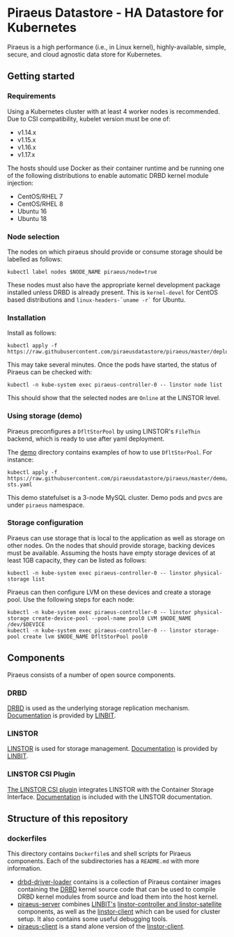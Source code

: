 # Piraeus Datastore - HA Datastore for Kubernetes

Piraeus is a high performance (i.e., in Linux kernel), highly-available, simple, secure, and cloud agnostic
data store for Kubernetes.

## Getting started

### Requirements

Using a Kubernetes cluster with at least 4 worker nodes is recommended. Due to CSI compatibility, kubelet version must be one of:

 * v1.14.x
 * v1.15.x
 * v1.16.x
 * v1.17.x

The hosts should use Docker as their container runtime and be running one of the following distributions to enable automatic DRBD kernel module injection:

* CentOS/RHEL 7
* CentOS/RHEL 8
* Ubuntu 16
* Ubuntu 18


### Node selection

The nodes on which piraeus should provide or consume storage should be labelled as follows:

```
kubectl label nodes $NODE_NAME piraeus/node=true
```

These nodes must also have the appropriate kernel development package installed unless DRBD is already present.
This is `kernel-devel` for CentOS based distributions and `` linux-headers-`uname -r` `` for Ubuntu.

### Installation

Install as follows:

```
kubectl apply -f https://raw.githubusercontent.com/piraeusdatastore/piraeus/master/deploy/all.yaml
```

This may take several minutes.
Once the pods have started, the status of Piraeus can be checked with:

```
kubectl -n kube-system exec piraeus-controller-0 -- linstor node list
```

This should show that the selected nodes are `Online` at the LINSTOR level.

### Using storage (demo)

Piraeus preconfigures a `DfltStorPool` by using LINSTOR's `FileThin` backend, which is ready to use after yaml deployment.

The [demo](demo) directory contains examples of how to use `DfltStorPool`.
For instance:

```
kubectl apply -f https://raw.githubusercontent.com/piraeusdatastore/piraeus/master/demo/demo-sts.yaml
```

This demo statefulset is a 3-node MySQL cluster. Demo pods and pvcs are under `piraeus` namespace.

### Storage configuration

Piraeus can use storage that is local to the application as well as storage on other nodes.
On the nodes that should provide storage, backing devices must be available.
Assuming the hosts have empty storage devices of at least 1GB capacity, they can be listed as follows:

```
kubectl -n kube-system exec piraeus-controller-0 -- linstor physical-storage list
```

Piraeus can then configure LVM on these devices and create a storage pool.
Use the following steps for each node:

```
kubectl -n kube-system exec piraeus-controller-0 -- linstor physical-storage create-device-pool --pool-name pool0 LVM $NODE_NAME /dev/$DEVICE
kubectl -n kube-system exec piraeus-controller-0 -- linstor storage-pool create lvm $NODE_NAME DfltStorPool pool0
```

## Components

Piraeus consists of a number of open source components.

### DRBD

[DRBD](https://github.com/LINBIT/drbd-9.0) is used as the underlying storage replication mechanism.
[Documentation](https://docs.linbit.com/docs/users-guide-9.0/) is provided by [LINBIT](https://www.linbit.com/).

### LINSTOR

[LINSTOR](https://github.com/LINBIT/linstor-server) is used for storage management.
[Documentation](https://docs.linbit.com/docs/linstor-guide/) is provided by [LINBIT](https://www.linbit.com/).

### LINSTOR CSI Plugin

[The LINSTOR CSI plugin](https://github.com/LINBIT/linstor-csi) integrates LINSTOR with the Container Storage Interface.
[Documentation](https://docs.linbit.com/docs/linstor-guide/#ch-kubernetes) is included with the LINSTOR documentation.

## Structure of this repository

### dockerfiles

This directory contains `Dockerfile`s and shell scripts for Piraeus components. Each of the subdirectories has
a `README.md` with more information.

- [drbd-driver-loader](dockerfiles/drbd-driver-loader) contains is a collection of Piraeus container images
containing the [DRBD](https://github.com/LINBIT/drbd-9.0) kernel source code that can be used to compile DRBD
kernel modules from source and load them into the host kernel.
- [piraeus-server](dockerfiles/piraeus-server) combines [LINBIT's](https://www.linbit.com)
[linstor-controller and linstor-satellite](https://github.com/LINBIT/linstor-server) components, as well as the
[linstor-client](https://github.com/LINBIT/linstor-client) which can be used for cluster setup.  It also
contains some useful debugging tools.
- [piraeus-client](dockerfiles/piraeus-client) is a stand alone version of the [linstor-client](https://github.com/LINBIT/linstor-client).
